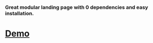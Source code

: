 ### Great modular landing page with 0 dependencies and easy installation.

# [Demo](https://github.com/facebook/create-react-app/issues/1164)
